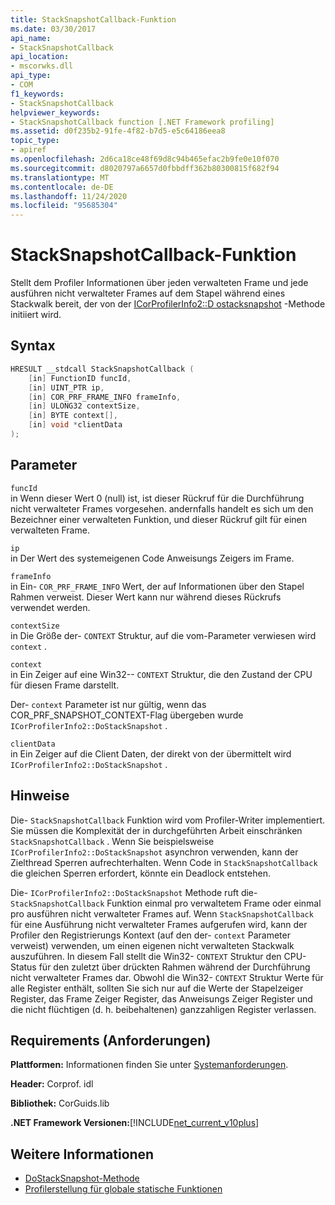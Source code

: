 ```yaml
---
title: StackSnapshotCallback-Funktion
ms.date: 03/30/2017
api_name:
- StackSnapshotCallback
api_location:
- mscorwks.dll
api_type:
- COM
f1_keywords:
- StackSnapshotCallback
helpviewer_keywords:
- StackSnapshotCallback function [.NET Framework profiling]
ms.assetid: d0f235b2-91fe-4f82-b7d5-e5c64186eea8
topic_type:
- apiref
ms.openlocfilehash: 2d6ca18ce48f69d8c94b465efac2b9fe0e10f070
ms.sourcegitcommit: d8020797a6657d0fbbdff362b80300815f682f94
ms.translationtype: MT
ms.contentlocale: de-DE
ms.lasthandoff: 11/24/2020
ms.locfileid: "95685304"
---
```

# <a name="stacksnapshotcallback-function"></a>StackSnapshotCallback-Funktion

Stellt dem Profiler Informationen über jeden verwalteten Frame und jede ausführen nicht verwalteter Frames auf dem Stapel während eines Stackwalk bereit, der von der [ICorProfilerInfo2::D ostacksnapshot](icorprofilerinfo2-dostacksnapshot-method.md) -Methode initiiert wird.  
  
## <a name="syntax"></a>Syntax  
  
```cpp  
HRESULT __stdcall StackSnapshotCallback (  
    [in] FunctionID funcId,  
    [in] UINT_PTR ip,  
    [in] COR_PRF_FRAME_INFO frameInfo,  
    [in] ULONG32 contextSize,  
    [in] BYTE context[],  
    [in] void *clientData  
);  
```  
  
## <a name="parameters"></a>Parameter  

 `funcId`  
 in Wenn dieser Wert 0 (null) ist, ist dieser Rückruf für die Durchführung nicht verwalteter Frames vorgesehen. andernfalls handelt es sich um den Bezeichner einer verwalteten Funktion, und dieser Rückruf gilt für einen verwalteten Frame.  
  
 `ip`  
 in Der Wert des systemeigenen Code Anweisungs Zeigers im Frame.  
  
 `frameInfo`  
 in Ein- `COR_PRF_FRAME_INFO` Wert, der auf Informationen über den Stapel Rahmen verweist. Dieser Wert kann nur während dieses Rückrufs verwendet werden.  
  
 `contextSize`  
 in Die Größe der- `CONTEXT` Struktur, auf die vom-Parameter verwiesen wird `context` .  
  
 `context`  
 in Ein Zeiger auf eine Win32-- `CONTEXT` Struktur, die den Zustand der CPU für diesen Frame darstellt.  
  
 Der- `context` Parameter ist nur gültig, wenn das COR_PRF_SNAPSHOT_CONTEXT-Flag übergeben wurde `ICorProfilerInfo2::DoStackSnapshot` .  
  
 `clientData`  
 in Ein Zeiger auf die Client Daten, der direkt von der übermittelt wird `ICorProfilerInfo2::DoStackSnapshot` .  
  
## <a name="remarks"></a>Hinweise  

 Die- `StackSnapshotCallback` Funktion wird vom Profiler-Writer implementiert. Sie müssen die Komplexität der in durchgeführten Arbeit einschränken `StackSnapshotCallback` . Wenn Sie beispielsweise `ICorProfilerInfo2::DoStackSnapshot` asynchron verwenden, kann der Zielthread Sperren aufrechterhalten. Wenn Code in `StackSnapshotCallback` die gleichen Sperren erfordert, könnte ein Deadlock entstehen.  
  
 Die- `ICorProfilerInfo2::DoStackSnapshot` Methode ruft die- `StackSnapshotCallback` Funktion einmal pro verwaltetem Frame oder einmal pro ausführen nicht verwalteter Frames auf. Wenn `StackSnapshotCallback` für eine Ausführung nicht verwalteter Frames aufgerufen wird, kann der Profiler den Registrierungs Kontext (auf den der- `context` Parameter verweist) verwenden, um einen eigenen nicht verwalteten Stackwalk auszuführen. In diesem Fall stellt die Win32- `CONTEXT` Struktur den CPU-Status für den zuletzt über drückten Rahmen während der Durchführung nicht verwalteter Frames dar. Obwohl die Win32- `CONTEXT` Struktur Werte für alle Register enthält, sollten Sie sich nur auf die Werte der Stapelzeiger Register, das Frame Zeiger Register, das Anweisungs Zeiger Register und die nicht flüchtigen (d. h. beibehaltenen) ganzzahligen Register verlassen.  
  
## <a name="requirements"></a>Requirements (Anforderungen)  

 **Plattformen:** Informationen finden Sie unter [Systemanforderungen](../../get-started/system-requirements.md).  
  
 **Header:** Corprof. idl  
  
 **Bibliothek:** CorGuids.lib  
  
 **.NET Framework Versionen:**[!INCLUDE[net_current_v10plus](../../../../includes/net-current-v10plus-md.md)]  
  
## <a name="see-also"></a>Weitere Informationen

- [DoStackSnapshot-Methode](icorprofilerinfo2-dostacksnapshot-method.md)
- [Profilerstellung für globale statische Funktionen](profiling-global-static-functions.md)
